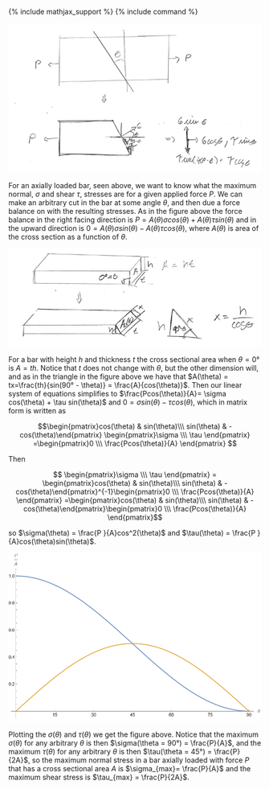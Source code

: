 {% include mathjax_support %}
{% include command %}

![](Traction1.PNG)

For an axially loaded bar, seen above, we want to know what the maximum normal, $\sigma$ and shear $\tau$, stresses are for a given applied force $P$. We can make an arbitrary cut in the bar at some angle $\theta$, and then due a force balance on with the resulting stresses. As in the figure above the force balance in the right facing direction is $P= A(\theta)\sigma cos(\theta) + A(\theta)\tau sin(\theta)$ and in the upward direction is $0= A(\theta)\sigma sin(\theta) - A(\theta)\tau cos(\theta)$, where $A(\theta)$ is area of the cross section as a function of $\theta$. 

![](Traction2.PNG)

For a bar with height $h$ and thickness $t$ the cross sectional area when $\theta = 0°$ is $A = th$. Notice that $t$ does not change with $\theta$, but the other dimension will, and as in the triangle in the figure above we have that $A(\theta) = tx=\frac{th}{sin(90° - \theta)} = \frac{A}{cos(\theta)}$. Then our linear system of equations simplifies to $\frac{Pcos(\theta)}{A}= \sigma cos(\theta) + \tau sin(\theta)$ and $0= \sigma sin(\theta) - \tau cos(\theta)$, which in matrix form is written as 

$$\begin{pmatrix}cos(\theta) & sin(\theta)\\\ sin(\theta) & -cos(\theta)\end{pmatrix} \begin{pmatrix}\sigma \\\ \tau \end{pmatrix} =\begin{pmatrix}0 \\\ \frac{Pcos(\theta)}{A}  \end{pmatrix} $$

Then 

$$ \begin{pmatrix}\sigma \\\ \tau \end{pmatrix} = \begin{pmatrix}cos(\theta) & sin(\theta)\\\ sin(\theta) & -cos(\theta)\end{pmatrix}^{-1}\begin{pmatrix}0 \\\ \frac{Pcos(\theta)}{A}  \end{pmatrix} =\begin{pmatrix}cos(\theta) & sin(\theta)\\\ sin(\theta) & -cos(\theta)\end{pmatrix}\begin{pmatrix}0 \\\ \frac{Pcos(\theta)}{A}  \end{pmatrix}$$

so $\sigma(\theta) = \frac{P }{A}cos^2(\theta)$ and $\tau(\theta) = \frac{P }{A}cos(\theta)sin(\theta)$. 

![](Traction3.PNG)

Plotting the $\sigma(\theta)$ and $\tau(\theta)$ we get the figure above. Notice that the maximum $\sigma(\theta)$ for any arbitrary $\theta$ is then $\sigma(\theta = 90°) = \frac{P}{A}$, and the maximum $\tau(\theta)$ for any arbitrary $\theta$ is then $\tau(\theta = 45°) = \frac{P}{2A}$, so the maximum normal stress in a bar axially loaded with force $P$ that has a cross sectional area $A$ is $\sigma_{max}= \frac{P}{A}$ and the maximum shear stress is $\tau_{max} = \frac{P}{2A}$.

